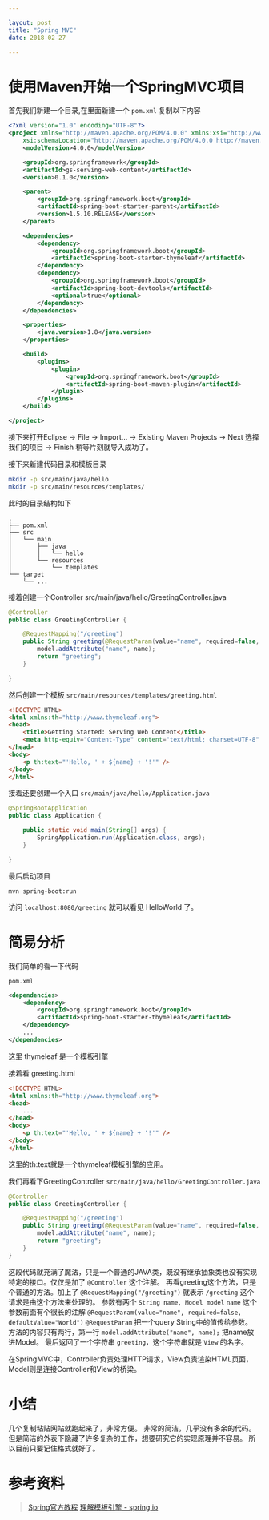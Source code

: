 ```yaml
---

layout: post
title: "Spring MVC"
date: 2018-02-27

---
```



# 使用Maven开始一个SpringMVC项目
首先我们新建一个目录,在里面新建一个 `pom.xml`
复制以下内容
```xml
<?xml version="1.0" encoding="UTF-8"?>
<project xmlns="http://maven.apache.org/POM/4.0.0" xmlns:xsi="http://www.w3.org/2001/XMLSchema-instance"
    xsi:schemaLocation="http://maven.apache.org/POM/4.0.0 http://maven.apache.org/xsd/maven-4.0.0.xsd">
    <modelVersion>4.0.0</modelVersion>

    <groupId>org.springframework</groupId>
    <artifactId>gs-serving-web-content</artifactId>
    <version>0.1.0</version>

    <parent>
        <groupId>org.springframework.boot</groupId>
        <artifactId>spring-boot-starter-parent</artifactId>
        <version>1.5.10.RELEASE</version>
    </parent>

    <dependencies>
        <dependency>
            <groupId>org.springframework.boot</groupId>
            <artifactId>spring-boot-starter-thymeleaf</artifactId>
        </dependency>
        <dependency>
            <groupId>org.springframework.boot</groupId>
            <artifactId>spring-boot-devtools</artifactId>
            <optional>true</optional>
        </dependency>
    </dependencies>

    <properties>
        <java.version>1.8</java.version>
    </properties>

    <build>
        <plugins>
            <plugin>
                <groupId>org.springframework.boot</groupId>
                <artifactId>spring-boot-maven-plugin</artifactId>
            </plugin>
        </plugins>
    </build>

</project>
```
接下来打开Eclipse -> File -> Import... -> Existing Maven Projects -> Next
选择我们的项目 -> Finish
稍等片刻就导入成功了。

接下来新建代码目录和模板目录
```bash
mkdir -p src/main/java/hello
mkdir -p src/main/resources/templates/
```
此时的目录结构如下
```
.
├── pom.xml
├── src
│   └── main
│       ├── java
│       │   └── hello
│       └── resources
│           └── templates
└── target
    └── ...
```

接着创建一个Controller
src/main/java/hello/GreetingController.java
```java
@Controller
public class GreetingController {

    @RequestMapping("/greeting")
    public String greeting(@RequestParam(value="name", required=false, defaultValue="World") String name, Model model) {
        model.addAttribute("name", name);
        return "greeting";
    }

}
```
然后创建一个模板
`src/main/resources/templates/greeting.html`
```html
<!DOCTYPE HTML>
<html xmlns:th="http://www.thymeleaf.org">
<head>
    <title>Getting Started: Serving Web Content</title>
    <meta http-equiv="Content-Type" content="text/html; charset=UTF-8" />
</head>
<body>
    <p th:text="'Hello, ' + ${name} + '!'" />
</body>
</html>
```

接着还要创建一个入口
`src/main/java/hello/Application.java`
```java
@SpringBootApplication
public class Application {

    public static void main(String[] args) {
        SpringApplication.run(Application.class, args);
    }

}

```
最后启动项目
```
mvn spring-boot:run
```
访问 `localhost:8080/greeting` 就可以看见 HelloWorld 了。
# 简易分析
我们简单的看一下代码

`pom.xml`
```xml
<dependencies>
    <dependency>
        <groupId>org.springframework.boot</groupId>
        <artifactId>spring-boot-starter-thymeleaf</artifactId>
    </dependency>
    ...
</dependencies>
```
这里 thymeleaf 是一个模板引擎

接着看 greeting.html
```html
<!DOCTYPE HTML>
<html xmlns:th="http://www.thymeleaf.org">
<head>
    ...
</head>
<body>
    <p th:text="'Hello, ' + ${name} + '!'" />
</body>
</html>
```
这里的th:text就是一个thymeleaf模板引擎的应用。

我们再看下GreetingController
`src/main/java/hello/GreetingController.java`
```java
@Controller
public class GreetingController {

    @RequestMapping("/greeting")
    public String greeting(@RequestParam(value="name", required=false, defaultValue="World") String name, Model model) {
        model.addAttribute("name", name);
        return "greeting";
    }
}
```
这段代码就充满了魔法，只是一个普通的JAVA类，既没有继承抽象类也没有实现特定的接口。仅仅是加了 `@Controller` 这个注解。
再看greeting这个方法，只是个普通的方法。加上了 `@RequestMapping("/greeting")` 就表示 `/greeting` 这个请求是由这个方法来处理的。
参数有两个 `String name, Model model`
`name` 这个参数前面有个很长的注解 `@RequestParam(value="name", required=false, defaultValue="World")`
`@RequestParam` 把一个query String中的值传给参数。
方法的内容只有两行，第一行 `model.addAttribute("name", name);` 把name放进Model。
最后返回了一个字符串 `greeting`，这个字符串就是 `View` 的名字。

在SpringMVC中，Controller负责处理HTTP请求，View负责渲染HTML页面，Model则是连接Controller和View的桥梁。



# 小结
几个复制粘贴网站就跑起来了，非常方便。
非常的简洁，几乎没有多余的代码。
但是简洁的外表下隐藏了许多复杂的工作，想要研究它的实现原理并不容易。
所以目前只要记住格式就好了。

# 参考资料
> [Spring官方教程](https://spring.io/guides/gs/serving-web-content/)
> [理解模板引擎 - spring.io](https://spring.io/understanding/view-templates)